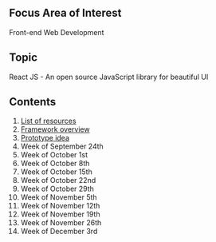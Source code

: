 ## Focus Area of Interest
Front-end Web Development

## Topic
React JS - An open source JavaScript library for beautiful UI

## Contents
1. [List of resources](posts/week-sep10)
2. [Framework overview](posts/week-sep17)
3. [Prototype idea](posts/week-sep17-02)
4. Week of September 24th [](posts/week-sep24)
5. Week of October 1st [](posts/week-oct01)
6. Week of October 8th [](posts/week-oct08)
7. Week of October 15th [](posts/week-oct15)
8. Week of October 22nd [](posts/week-oct22)
9. Week of October 29th [](posts/week-oct29)
10. Week of November 5th [](posts/week-nov05)
11. Week of November 12th [](posts/week-nov12)
12. Week of November 19th [](posts/week-nov19)
13. Week of November 26th [](posts/week-nov26)
14. Week of December 3rd [](posts/week-dec03)
